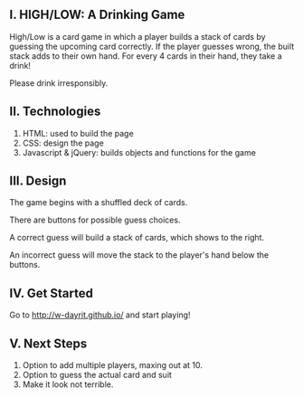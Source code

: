 I. HIGH/LOW: A Drinking Game
-

High/Low is a card game in which a player builds a stack of cards by guessing the upcoming card correctly. If the player guesses wrong, the built stack adds to their own hand. For every 4 cards in their hand, they take a drink!


Please drink irresponsibly.

II. Technologies
-

1. HTML: used to build the page
2. CSS: design the page
3. Javascript & jQuery: builds objects and functions for the game


III. Design
-
The game begins with a shuffled deck of cards.

There are buttons for possible guess choices.

A correct guess will build a stack of cards, which shows to the right.

An incorrect guess will move the stack to the player's hand below the buttons.



IV. Get Started
-

Go to http://w-dayrit.github.io/ and start playing!

V. Next Steps
-

1. Option to add multiple players, maxing out at 10.
2. Option to guess the actual card and suit
3. Make it look not terrible.
